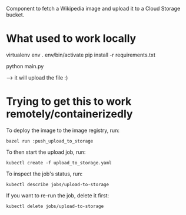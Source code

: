 Component to fetch a Wikipedia image and upload it to a Cloud Storage bucket.

What used to work locally
====

virtualenv env
. env/bin/activate
pip install -r requirements.txt

python main.py

--> it will upload the file :)

Trying to get this to work remotely/containerizedly
====

To deploy the image to the image registry, run:

```
bazel run :push_upload_to_storage
```

To then start the upload job, run:

```
kubectl create -f upload_to_storage.yaml
```

To inspect the job's status, run:

```
kubectl describe jobs/upload-to-storage
```

If you want to re-run the job, delete it first:

```
kubectl delete jobs/upload-to-storage
```
